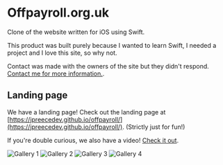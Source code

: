 # Offpayroll.org.uk

Clone of the website written for iOS using Swift.

This product was built purely because I wanted to learn Swift, I needed a project and I love this site, so why not.

Contact was made with the owners of the site but they didn't respond. [Contact me for more information.](https://jpreecedev.com/).

## Landing page

We have a landing page! Check out the landing page at [https://jpreecedev.github.io/offpayroll/](https://jpreecedev.github.io/offpayroll/). (Strictly just for fun!)

If you're double curious, we also have a video! [Check it out](https://jpreecedev.github.io/offpayroll/offpayroll.mov).

![Gallery 1](https://jpreecedev.github.io/offpayroll/images/gallery-1.jpg "Gallery Image 1")
![Gallery 2](https://jpreecedev.github.io/offpayroll/images/gallery-2.jpg "Gallery Image 2")
![Gallery 3](https://jpreecedev.github.io/offpayroll/images/gallery-3.jpg "Gallery Image 3")
![Gallery 4](https://jpreecedev.github.io/offpayroll/images/gallery-4.jpg "Gallery Image 4")
